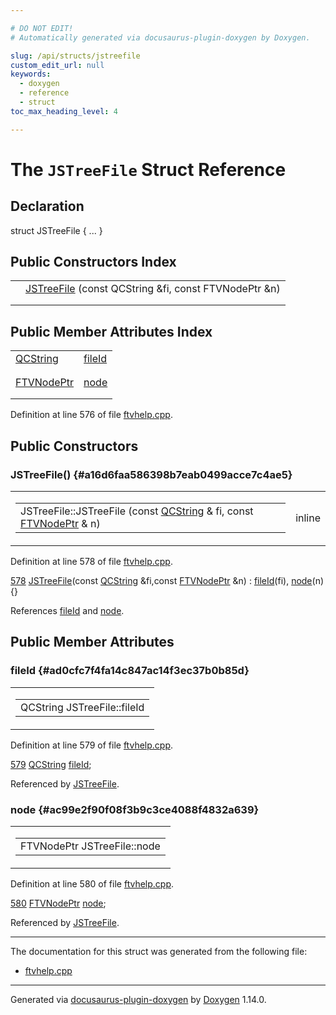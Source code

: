 ```yaml
---

# DO NOT EDIT!
# Automatically generated via docusaurus-plugin-doxygen by Doxygen.

slug: /api/structs/jstreefile
custom_edit_url: null
keywords:
  - doxygen
  - reference
  - struct
toc_max_heading_level: 4

---
```


<div class="doxyPage">

# The `JSTreeFile` Struct Reference



## Declaration

<div class="doxyDeclaration">
struct JSTreeFile { ... }
</div>

## Public Constructors Index

<table class="doxyMembersIndex">

<tr class="doxyMemberIndexItem">
<td class="doxyMemberIndexItemType" align="left" valign="top"></td>
<td class="doxyMemberIndexItemName" align="left" valign="top"><a href="#a16d6faa586398b7eab0499acce7c4ae5">JSTreeFile</a> (const QCString &amp;fi, const FTVNodePtr &amp;n)</td>
</tr>
<tr class="doxyMemberIndexDescription">
<td class="doxyMemberIndexDescriptionLeft"></td>
<td class="doxyMemberIndexDescriptionRight">
</td>
</tr>
<tr class="doxyMemberIndexSeparator">
<td class="doxyMemberIndexSeparator" colspan="2"></td>
</tr>

</table>

## Public Member Attributes Index

<table class="doxyMembersIndex">

<tr class="doxyMemberIndexItem">
<td class="doxyMemberIndexItemType" align="left" valign="top"><a href="/web-doxygen/docs/api/classes/qcstring">QCString</a></td>
<td class="doxyMemberIndexItemName" align="left" valign="top"><a href="#ad0cfc7f4fa14c847ac14f3ec37b0b85d">fileId</a></td>
</tr>
<tr class="doxyMemberIndexDescription">
<td class="doxyMemberIndexDescriptionLeft"></td>
<td class="doxyMemberIndexDescriptionRight">
</td>
</tr>
<tr class="doxyMemberIndexSeparator">
<td class="doxyMemberIndexSeparator" colspan="2"></td>
</tr>

<tr class="doxyMemberIndexItem">
<td class="doxyMemberIndexItemType" align="left" valign="top"><a href="/web-doxygen/docs/api/files/src/ftvhelp-cpp/#ab82fc85e68468828bd5c16b6e542d73b">FTVNodePtr</a></td>
<td class="doxyMemberIndexItemName" align="left" valign="top"><a href="#ac99e2f90f08f3b9c3ce4088f4832a639">node</a></td>
</tr>
<tr class="doxyMemberIndexDescription">
<td class="doxyMemberIndexDescriptionLeft"></td>
<td class="doxyMemberIndexDescriptionRight">
</td>
</tr>
<tr class="doxyMemberIndexSeparator">
<td class="doxyMemberIndexSeparator" colspan="2"></td>
</tr>

</table>


<p>Definition at line 576 of file <a href="/web-doxygen/docs/api/files/src/ftvhelp-cpp">ftvhelp.cpp</a>.</p>


<div class="doxySectionDef">

## Public Constructors

### JSTreeFile() {#a16d6faa586398b7eab0499acce7c4ae5}

<div class="doxyMemberItem">
<div class="doxyMemberProto">
<table class="doxyMemberLabels">
<tr class="doxyMemberLabels">
<td class="doxyMemberLabelsLeft">
<table class="doxyMemberName">
<tr>
<td class="doxyMemberName">JSTreeFile::JSTreeFile (const <a href="/web-doxygen/docs/api/classes/qcstring">QCString</a> &amp; fi, const <a href="/web-doxygen/docs/api/files/src/ftvhelp-cpp/#ab82fc85e68468828bd5c16b6e542d73b">FTVNodePtr</a> &amp; n)</td>
</tr>
</table>
</td>
<td class="doxyMemberLabelsRight">
<span class="doxyMemberLabels">
<span class="doxyMemberLabel inline">inline</span>
</span>
</td>
</tr>
</table>
</div>
<div class="doxyMemberDoc">



<p>Definition at line 578 of file <a href="/web-doxygen/docs/api/files/src/ftvhelp-cpp">ftvhelp.cpp</a>.</p>


<div class="doxyProgramListing">

<div class="doxyCodeLine"><span class="doxyLineNumber"><a href="#a16d6faa586398b7eab0499acce7c4ae5">578</a></span><span class="doxyLineContent"><span class="doxyHighlight">  <a href="#a16d6faa586398b7eab0499acce7c4ae5">JSTreeFile</a>(</span><span class="doxyHighlightKeyword">const</span><span class="doxyHighlight"> <a href="/web-doxygen/docs/api/classes/qcstring">QCString</a> &amp;fi,</span><span class="doxyHighlightKeyword">const</span><span class="doxyHighlight"> <a href="/web-doxygen/docs/api/files/src/ftvhelp-cpp/#ab82fc85e68468828bd5c16b6e542d73b">FTVNodePtr</a> &amp;n) : <a href="#ad0cfc7f4fa14c847ac14f3ec37b0b85d">fileId</a>(fi), <a href="#ac99e2f90f08f3b9c3ce4088f4832a639">node</a>(n) {}</span></span></div>

</div>


<p>References <a href="#ad0cfc7f4fa14c847ac14f3ec37b0b85d">fileId</a> and <a href="#ac99e2f90f08f3b9c3ce4088f4832a639">node</a>.</p>

</div>
</div>

</div>

<div class="doxySectionDef">

## Public Member Attributes

### fileId {#ad0cfc7f4fa14c847ac14f3ec37b0b85d}

<div class="doxyMemberItem">
<div class="doxyMemberProto">
<table class="doxyMemberLabels">
<tr class="doxyMemberLabels">
<td class="doxyMemberLabelsLeft">
<table class="doxyMemberName">
<tr>
<td class="doxyMemberName">QCString JSTreeFile::fileId</td>
</tr>
</table>
</td>
</tr>
</table>
</div>
<div class="doxyMemberDoc">



<p>Definition at line 579 of file <a href="/web-doxygen/docs/api/files/src/ftvhelp-cpp">ftvhelp.cpp</a>.</p>


<div class="doxyProgramListing">

<div class="doxyCodeLine"><span class="doxyLineNumber"><a href="#ad0cfc7f4fa14c847ac14f3ec37b0b85d">579</a></span><span class="doxyLineContent"><span class="doxyHighlight">  <a href="/web-doxygen/docs/api/classes/qcstring">QCString</a> <a href="#ad0cfc7f4fa14c847ac14f3ec37b0b85d">fileId</a>;</span></span></div>

</div>


<p>Referenced by <a href="#a16d6faa586398b7eab0499acce7c4ae5">JSTreeFile</a>.</p>

</div>
</div>

### node {#ac99e2f90f08f3b9c3ce4088f4832a639}

<div class="doxyMemberItem">
<div class="doxyMemberProto">
<table class="doxyMemberLabels">
<tr class="doxyMemberLabels">
<td class="doxyMemberLabelsLeft">
<table class="doxyMemberName">
<tr>
<td class="doxyMemberName">FTVNodePtr JSTreeFile::node</td>
</tr>
</table>
</td>
</tr>
</table>
</div>
<div class="doxyMemberDoc">



<p>Definition at line 580 of file <a href="/web-doxygen/docs/api/files/src/ftvhelp-cpp">ftvhelp.cpp</a>.</p>


<div class="doxyProgramListing">

<div class="doxyCodeLine"><span class="doxyLineNumber"><a href="#ac99e2f90f08f3b9c3ce4088f4832a639">580</a></span><span class="doxyLineContent"><span class="doxyHighlight">  <a href="/web-doxygen/docs/api/files/src/ftvhelp-cpp/#ab82fc85e68468828bd5c16b6e542d73b">FTVNodePtr</a> <a href="#ac99e2f90f08f3b9c3ce4088f4832a639">node</a>;</span></span></div>

</div>


<p>Referenced by <a href="#a16d6faa586398b7eab0499acce7c4ae5">JSTreeFile</a>.</p>

</div>
</div>

</div>

<hr/>

The documentation for this struct was generated from the following file:

<ul>
<li><a href="/web-doxygen/docs/api/files/src/ftvhelp-cpp">ftvhelp.cpp</a></li>
</ul>

<hr/>

<p class="doxyGeneratedBy">Generated via <a href="https://github.com/xpack/docusaurus-plugin-doxygen">docusaurus-plugin-doxygen</a> by <a href="https://www.doxygen.nl">Doxygen</a> 1.14.0.</p>

</div>
